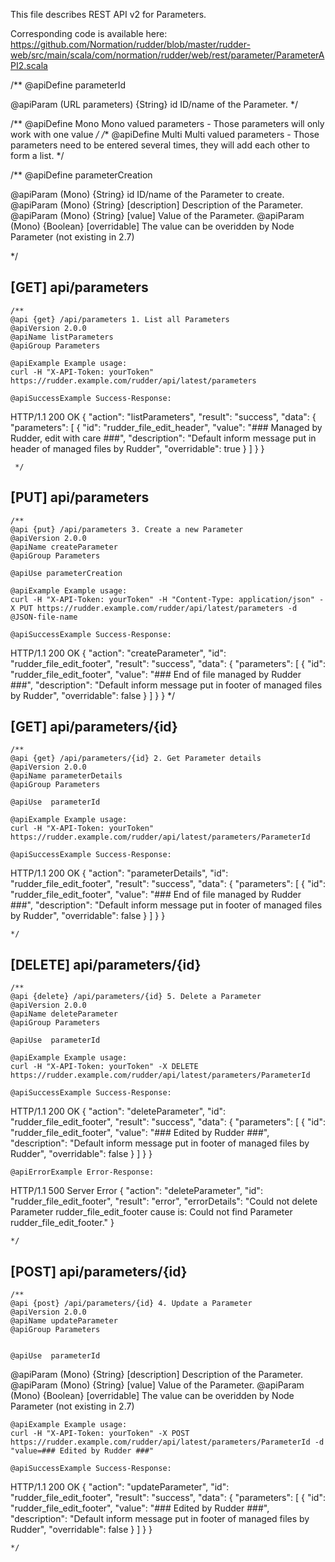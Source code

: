 
This file describes REST API v2 for Parameters.

Corresponding code is available here: 
https://github.com/Normation/rudder/blob/master/rudder-web/src/main/scala/com/normation/rudder/web/rest/parameter/ParameterAPI2.scala

/**
   @apiDefine parameterId

   @apiParam (URL parameters) {String} id ID/name of the Parameter.
 */

/**
   @apiDefine Mono Mono valued parameters - Those parameters will only work with one value
 */
/**
   @apiDefine Multi Multi valued parameters - Those parameters need to be entered several times, they will add each other to form a list.
 */

 /**
   @apiDefine parameterCreation

   @apiParam (Mono) {String} id             ID/name of the Parameter to create.
   @apiParam (Mono) {String} [description]  Description of the Parameter.
   @apiParam (Mono) {String} [value]        Value of the Parameter.
   @apiParam (Mono) {Boolean} [overridable] The value can be overidden by Node Parameter (not existing in 2.7)

 */

[GET] api/parameters
-----------------

    /**
    @api {get} /api/parameters 1. List all Parameters
    @apiVersion 2.0.0
    @apiName listParameters
    @apiGroup Parameters
    
    @apiExample Example usage:
    curl -H "X-API-Token: yourToken" https://rudder.example.com/rudder/api/latest/parameters

    @apiSuccessExample Success-Response:
HTTP/1.1 200 OK
{
  "action": "listParameters",
  "result": "success",
  "data": {
    "parameters": [
      {
        "id": "rudder_file_edit_header",
        "value": "### Managed by Rudder, edit with care ###",
        "description": "Default inform message put in header of managed files by Rudder",
        "overridable": true
      }
    ]
  }
}

     */


[PUT] api/parameters
-----------------

    /**
    @api {put} /api/parameters 3. Create a new Parameter
    @apiVersion 2.0.0
    @apiName createParameter
    @apiGroup Parameters

    @apiUse parameterCreation
    
    @apiExample Example usage:
    curl -H "X-API-Token: yourToken" -H "Content-Type: application/json" -X PUT https://rudder.example.com/rudder/api/latest/parameters -d @JSON-file-name

    @apiSuccessExample Success-Response:
HTTP/1.1 200 OK
{
  "action": "createParameter",
  "id": "rudder_file_edit_footer",
  "result": "success",
  "data": {
    "parameters": [
      {
        "id": "rudder_file_edit_footer",
        "value": "### End of file managed by Rudder ###",
        "description": "Default inform message put in footer of managed files by Rudder",
        "overridable": false
      }
    ]
  }
}
     */


[GET] api/parameters/{id}
--------------------------

    /**
    @api {get} /api/parameters/{id} 2. Get Parameter details
    @apiVersion 2.0.0
    @apiName parameterDetails
    @apiGroup Parameters

    @apiUse  parameterId
     
    @apiExample Example usage:
    curl -H "X-API-Token: yourToken" https://rudder.example.com/rudder/api/latest/parameters/ParameterId

    @apiSuccessExample Success-Response:
HTTP/1.1 200 OK
{
  "action": "parameterDetails",
  "id": "rudder_file_edit_footer",
  "result": "success",
  "data": {
    "parameters": [
      {
        "id": "rudder_file_edit_footer",
        "value": "### End of file managed by Rudder ###",
        "description": "Default inform message put in footer of managed files by Rudder",
        "overridable": false
      }
    ]
  }
}

    */

[DELETE] api/parameters/{id}
--------------------------

    /**
    @api {delete} /api/parameters/{id} 5. Delete a Parameter
    @apiVersion 2.0.0
    @apiName deleteParameter
    @apiGroup Parameters
     
    @apiUse  parameterId

    @apiExample Example usage:
    curl -H "X-API-Token: yourToken" -X DELETE https://rudder.example.com/rudder/api/latest/parameters/ParameterId

    @apiSuccessExample Success-Response:
HTTP/1.1 200 OK
{
  "action": "deleteParameter",
  "id": "rudder_file_edit_footer",
  "result": "success",
  "data": {
    "parameters": [
      {
        "id": "rudder_file_edit_footer",
        "value": "### Edited by Rudder ###",
        "description": "Default inform message put in footer of managed files by Rudder",
        "overridable": false
      }
    ]
  }
}

    @apiErrorExample Error-Response:
HTTP/1.1 500 Server Error
{
  "action": "deleteParameter",
  "id": "rudder_file_edit_footer",
  "result": "error",
  "errorDetails": "Could not delete Parameter rudder_file_edit_footer cause is: Could not find Parameter rudder_file_edit_footer."
}

    */


[POST] api/parameters/{id}
--------------------------

    /**
    @api {post} /api/parameters/{id} 4. Update a Parameter
    @apiVersion 2.0.0
    @apiName updateParameter
    @apiGroup Parameters


    @apiUse  parameterId

   @apiParam (Mono) {String} [description]  Description of the Parameter.
   @apiParam (Mono) {String} [value]        Value of the Parameter.
   @apiParam (Mono) {Boolean} [overridable] The value can be overidden by Node Parameter (not existing in 2.7)


     
    @apiExample Example usage:
    curl -H "X-API-Token: yourToken" -X POST https://rudder.example.com/rudder/api/latest/parameters/ParameterId -d "value=### Edited by Rudder ###"

    @apiSuccessExample Success-Response:
HTTP/1.1 200 OK
{
  "action": "updateParameter",
  "id": "rudder_file_edit_footer",
  "result": "success",
  "data": {
    "parameters": [
      {
        "id": "rudder_file_edit_footer",
        "value": "### Edited by Rudder ###",
        "description": "Default inform message put in footer of managed files by Rudder",
        "overridable": false
      }
    ]
  }
}

    */


